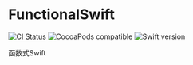 # FunctionalSwift

[![CI Status](https://travis-ci.org/Z-JaDe/FunctionalSwift.svg?branch=master)](https://travis-ci.com/Z-JaDe/FunctionalSwift)
![CocoaPods compatible](https://img.shields.io/badge/CocoaPods-compatible-4BC51D.svg?style=flat)
![Swift version](https://img.shields.io/badge/swift-5.0-orange.svg)

函数式Swift
